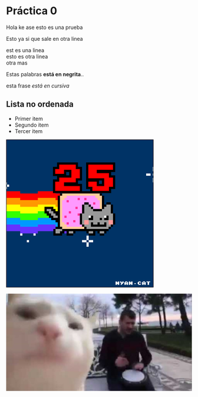  # Práctica 0
 
Hola ke ase
esto es una prueba

Esto ya si que sale en otra
linea

est es una linea  
esto es otra linea  
otra mas  

Estas palabras **está en negrita**..

esta frase *está en cursiva*

## Lista no ordenada
 * Primer item
 * Segundo item
 * Tercer item

![](Ejercicio2-img1.gif)

![](Ejercicio2-img2.jpg)

